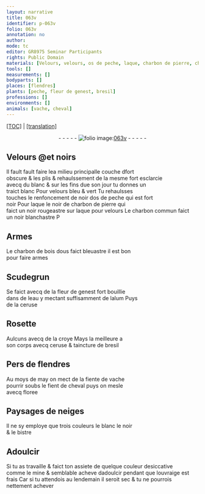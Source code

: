 ```yaml
---
layout: narrative
title: 063v
identifier: p-063v
folio: 063v
annotation: no
author:
mode: tc
editor: GR8975 Seminar Participants
rights: Public Domain
materials: [Velours, velours, os de peche, laque, charbon de pierre, charbon commun, charbon de bois dous, Scudegrun, fleur de genest, eau, alum, ceruse, Rosette, croye, taincture de bresil, fiente de vache, fient de cheval, floree, bistre, mine]
tools: []
measurements: []
bodyparts: []
places: [flendres]
plants: [peche, fleur de genest, bresil]
professions: []
environments: []
animals: [vache, cheval]
---
```


<p><a href="{{ site.baseurl }}/diplomatic/">[TOC]</a> | <a href="{{ site.baseurl }}/texts/p-063v_tl/" target="_blank">[translation]</a></p><div class="folio" align="center">- - - - - <a href="http://gallica.bnf.fr/ark:/12148/btv1b10500001g/f132.item" target="_blank"><img src="https://cu-mkp.github.io/2017-workshop-edition/assets/photo-icon.png" alt="folio image: " style="display:inline-block; margin-bottom:-3px;"/>063v</a> - - - - - </div>  
  

## <span class="m">Velours</span> @et noirs

 
Il fault fault faire l<span class="del">e</span>a <span class="del">milieu</span> principalle couche <span class="del">d</span>fort<br/> obscure & les plis & rehaulssem<span class="exp">ent</span> de la mesme fort esclarcie<br/> avecq du blanc & sur les fins d<span class="del">u</span>e son jour tu donnes un<br/> traict blanc Pour <span class="m">velours</span> bleu & vert Tu <span class="del">rehaulsses</span><br/> touches le renfoncem<span class="exp">ent</span> de noir d<span class="m">os de <span class="pa">peche</span></span> qui est fort<br/> noir Pour <span class="m">laque</span> le noir de <span class="m">charbon de pierre</span> qui<br/> faict un noir rougeastre <span class="add">sur <span class="m">laque</span> pour <span class="m">velours</span></span> Le <span class="m">charbon commun</span> faict<br/> un noir blanchastre <span class="del">P</span>
 
 
  

## Armes

 
Le <span class="m">charbon de bois dous</span> faict bleuastre il est bon<br/> pour faire armes
 
 
  

## <span class="m">Scudegrun</span>

 
Se faict avecq de la <span class="m"><span class="pa">fleur de genest</span></span> fort bouillie<br/> dans de l<span class="m">eau</span> y mectant suffisamment de l<span class="m">alum</span> Puys<br/> de la <span class="m">ceruse</span>
 
 
  

## <span class="m">Rosette</span>

 
Aulcuns avecq de la <span class="m">croye</span> Mays la meilleure a<br/> son corps avecq <span class="m">ceruse</span> & <span class="m">taincture de <span class="pa">bresil</span></span>
 
 
  

## Pers de <span class="pl">flendres</span>

 
Au <span class="tmp">moys de may</span> on mect de la <span class="m">fiente de <span class="al">vache</span></span><br/> pourrir soubs le <span class="m">fient de <span class="al">cheval</span></span> puys on mesle<br/> avecq <span class="m">floree</span>
 
 
  

## Paysages de neiges

 
Il ne sy employe que trois couleurs le blanc le noir<br/> & le <span class="m">bistre</span>
 
 
  

## Adoulcir

 
Si tu as travaille & faict ton assiete de quelque couleur desiccative<br/> co<span class="exp">mm</span>e le <span class="m">mine</span> & semblable acheve dadoulcir pendant que louvraige est<br/> frais Car si tu attendois au <span class="tmp">lendemain</span> il seroit sec & tu ne pourrois<br/> nettem<span class="exp">ent</span> achever
 
